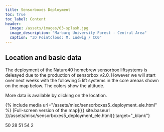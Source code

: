 ```yaml
---
title: Sensorboxes Deployment
toc: true
toc_label: Content
header:
  image: /assets/images/03-splash.jpg
  image_description: "Marburg University Forest - Central Area"
  caption: "3D Pointcloud: M. Ludwig / CC0"
---
```


## Location and basic data

The deployment of the Nature40 homebrew sensorbox liftsystems is deleayed due to the production of sensorbox v2.0. However we will start over next weeks with the following 5 lift systems in the core areaas shown on the map below. The colors show the altitude.

More data is available by clicking on the location.

{% include media url="/assets/misc/sensorboxes5_deployment_ele.html" %}
[Full-screen version of the map]({{ site.baseurl }}/assets/misc/sensorboxes5_deployment_ele.html){:target="_blank"}


50 28 51 54 2
